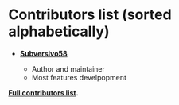 Contributors list (sorted alphabetically)
============================================


* **[Subversivo58](https://github.com/subversivo58)**

  * Author and maintainer
  * Most features develpopment

**[Full contributors list](https://github.com/subversivo58/emoji-extractor/graphs/contributors).**
